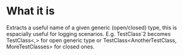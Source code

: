 # What it is

Extracts a useful name of a given generic (open/closed) type, this is espacially useful for logging scenarios.
E.g. TestClass`2 becomes TestClass<,> for open generic type or TestClass<AnotherTestClass, MoreTestClasses> for closed ones.